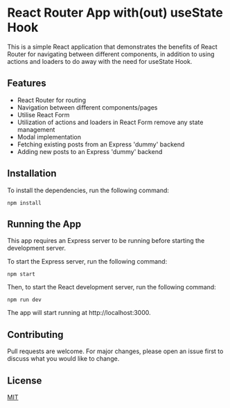 # React Router App with(out) useState Hook

This is a simple React application that demonstrates the benefits of React Router for navigating between different components, in addition to using actions and loaders to do away with the need for useState Hook.

## Features

- React Router for routing
- Navigation between different components/pages
- Utilise React Form
- Utilization of actions and loaders in React Form remove any state management
- Modal implementation
- Fetching existing posts from an Express 'dummy' backend
- Adding new posts to an Express 'dummy' backend

## Installation

To install the dependencies, run the following command:

```
npm install
```

## Running the App

This app requires an Express server to be running before starting the development server.

To start the Express server, run the following command:

```
npm start
```

Then, to start the React development server, run the following command:

```
npm run dev
```

The app will start running at http://localhost:3000.

## Contributing

Pull requests are welcome. For major changes, please open an issue first to discuss what you would like to change.

## License

[MIT](https://choosealicense.com/licenses/mit/)